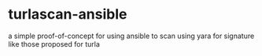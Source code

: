 turlascan-ansible
=================

a simple proof-of-concept for using ansible to scan using yara for signature like those proposed for turla
